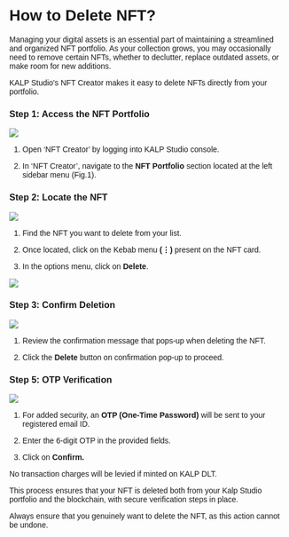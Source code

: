 <style>  body { font-family: "Source Sans 3", sans-serif!important; }</style>
<link href="https://fonts.googleapis.com/css2?family=Source+Sans+3:ital,wght@0,200..900;1,200..900&display=swap" rel="stylesheet">    
<link rel="stylesheet" href="https://fonts.googleapis.com/icon?family=Material+Icons">

# How to Delete NFT?

Managing your digital assets is an essential part of maintaining a streamlined and organized NFT portfolio. As your collection grows, you may occasionally need to remove certain NFTs, whether to declutter, replace outdated assets, or make room for new additions.

KALP Studio's NFT Creator makes it easy to delete NFTs directly from your portfolio.

### **Step 1: Access the NFT Portfolio**

![](https://docs-images-kalp-studio.s3.ap-south-1.amazonaws.com/NFT+Creator+Articles+STG/delete+nft/dnft1.png)

1.  Open ‘NFT Creator’ by logging into KALP Studio console.
    
2.  In ‘NFT Creator’, navigate to the **NFT Portfolio** section located at the left sidebar menu (Fig.1).
    

### **Step 2: Locate the NFT**

![](https://docs-images-kalp-studio.s3.ap-south-1.amazonaws.com/NFT+Creator+Articles+STG/delete+nft/dnft2.png)


1.  Find the NFT you want to delete from your list.
    
2.  Once located, click on the Kebab menu **(⋮)** present on the NFT card.
    
3.  In the options menu, click on **Delete**.
    

![](https://docs-images-kalp-studio.s3.ap-south-1.amazonaws.com/NFT+Creator+Articles+STG/delete+nft/dnft3.png)

### **Step 3: Confirm Deletion**

![](https://docs-images-kalp-studio.s3.ap-south-1.amazonaws.com/NFT+Creator+Articles+STG/delete+nft/dnft4.png)


1.  Review the confirmation message that pops-up when deleting the NFT.
    
2.  Click the **Delete** button on confirmation pop-up to proceed.
    

### **Step 5: OTP Verification**

![](https://docs-images-kalp-studio.s3.ap-south-1.amazonaws.com/NFT+Creator+Articles+STG/delete+nft/dnft5.png)


1.  For added security, an **OTP (One-Time Password)** will be sent to your registered email ID.
    
2.  Enter the 6-digit OTP in the provided fields.
    
3.  Click on **Confirm.**
    

No transaction charges will be levied if minted on KALP DLT.

This process ensures that your NFT is deleted both from your Kalp Studio portfolio and the blockchain, with secure verification steps in place.

Always ensure that you genuinely want to delete the NFT, as this action cannot be undone.